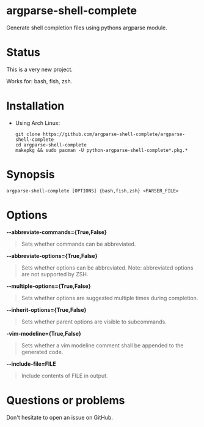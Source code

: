 argparse-shell-complete
======================

Generate shell completion files using pythons argparse module.

Status
======

This is a very new project.

Works for: bash, fish, zsh.

Installation
============

- Using Arch Linux:
  ```
  git clone https://github.com/argparse-shell-complete/argparse-shell-complete
  cd argparse-shell-complete
  makepkg && sudo pacman -U python-argparse-shell-complete*.pkg.*
  ```

Synopsis
========

```
argparse-shell-complete [OPTIONS] {bash,fish,zsh} <PARSER_FILE>
```

Options
=======

**--abbreviate-commands={True,False}**

> Sets whether commands can be abbreviated.

**--abbreviate-options={True,False}**

> Sets whether options can be abbreviated.
> Note: abbreviated options are not supported by ZSH.

**--multiple-options={True,False}**

> Sets whether options are suggested multiple times during completion.

**--inherit-options={True,False}**

> Sets whether parent options are visible to subcommands.

**-vim-modeline={True,False}**

> Sets whether a vim modeline comment shall be appended to the generated code.

**--include-file=FILE**

> Include contents of FILE in output.

Questions or problems
=====================

Don't hesitate to open an issue on GitHub.
